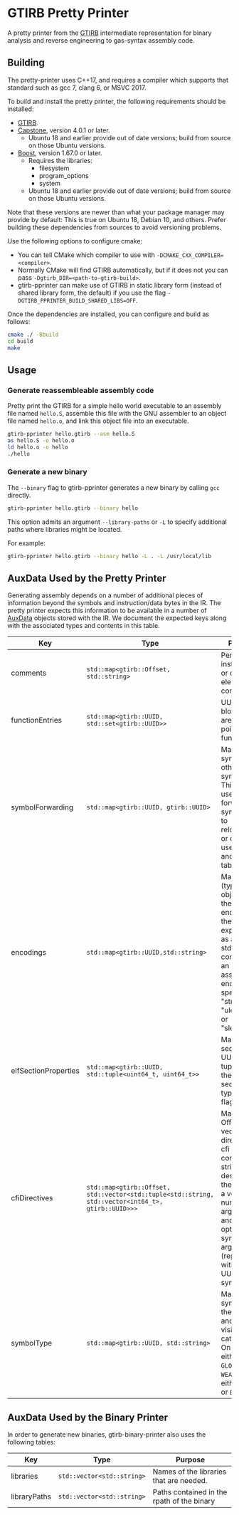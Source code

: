 GTIRB Pretty Printer
====================

A pretty printer from the [GTIRB](https://github.com/grammatech/gtirb)
intermediate representation for binary analysis and reverse
engineering to gas-syntax assembly code.


## Building

The pretty-printer uses C++17, and requires a compiler which supports
that standard such as gcc 7, clang 6, or MSVC 2017.

To build and install the pretty printer, the following requirements
should be installed:

* [GTIRB](https://github.com/grammatech/gtirb).
* [Capstone](http://www.capstone-engine.org/), version 4.0.1 or later.
  * Ubuntu 18 and earlier provide out of date versions;
    build from source on those Ubuntu versions.
* [Boost](https://www.boost.org/), version 1.67.0 or later.
  * Requires the libraries:
    * filesystem
    * program_options
    * system
  * Ubuntu 18 and earlier provide out of date versions;
    build from source on those Ubuntu versions.

Note that these versions are newer than what your package manager may provide
by default: This is true on Ubuntu 18, Debian 10, and others. Prefer building
these dependencies from sources to avoid versioning problems.

Use the following options to configure cmake:
- You can tell CMake which compiler to use with
  `-DCMAKE_CXX_COMPILER=<compiler>`.
- Normally CMake will find GTIRB automatically, but if it does not you
  can pass `-Dgtirb_DIR=<path-to-gtirb-build>`.
- gtirb-pprinter can make use of GTIRB in static library form (instead of
  shared library form, the default) if you use the flag
  `-DGTIRB_PPRINTER_BUILD_SHARED_LIBS=OFF`.

Once the dependencies are installed, you can configure and build as follows:

```sh
cmake ./ -Bbuild
cd build
make
```


## Usage

### Generate reassembleable assembly code
Pretty print the GTIRB for a simple hello world executable to an
assembly file named `hello.S`, assemble this file with the GNU
assembler to an object file named `hello.o`, and link this object file
into an executable.

```sh
gtirb-pprinter hello.gtirb --asm hello.S
as hello.S -o hello.o
ld hello.o -o hello
./hello
```
### Generate a new binary
The `--binary` flag to gtirb-pprinter generates a new binary by
calling `gcc` directly.

```sh
gtirb-pprinter hello.gtirb --binary hello
```

This option admits an argument `--library-paths` or `-L` to
specify additional paths where libraries might be located.

For example:
```sh
gtirb-pprinter hello.gtirb --binary hello -L . -L /usr/local/lib
```

## AuxData Used by the Pretty Printer

Generating assembly depends on a number of additional pieces of information
beyond the symbols and instruction/data bytes in the IR. The pretty printer
expects this information to be available in a number of
[AuxData](https://github.com/GrammaTech/gtirb/blob/master/README.md#auxiliary-data)
objects stored with the IR. We document the expected keys along with the
associated types and contents in this table.

| Key              | Type                                           | Purpose                                                                                                                              |
|------------------|------------------------------------------------|--------------------------------------------------------------------------------------------------------------------------------------|
| comments         | `std::map<gtirb::Offset, std::string>`           | Per-instruction or data element comments.                                                                                          |
| functionEntries    | `std::map<gtirb::UUID, std::set<gtirb::UUID>>` | UUIDs of the blocks that are entry points of functions.                                                                                              |
| symbolForwarding | `std::map<gtirb::UUID, gtirb::UUID>`           | Map from symbols to other symbols. This table is used to forward symbols due to relocations or due to the use of plt and got tables. |
| encodings            | `std::map<gtirb::UUID,std::string>`            | Map from (typed) data objects to the encoding of the data,  expressed as a std::string containing an assembler encoding specifier: "string", "uleb128" or "sleb128".     |
| elfSectionProperties | `std::map<gtirb::UUID, std::tuple<uint64_t, uint64_t>>` | Map from section UUIDs to tuples with the ELF section types and flags. |
| cfiDirectives   | `std::map<gtirb::Offset, std::vector<std::tuple<std::string, std::vector<int64_t>, gtirb::UUID>>>` | Map from Offsets to  vector of cfi directives. A cfi directive contains: a string describing the directive, a vector  of numeric arguments, and an optional symbolic argument (represented with the UUID of the symbol). |
| symbolType   | `std::map<gtirb::UUID, std::string>` | Map from symbols to their linkage and/or visibility categories. On ELF, either `LOCAL`, `GLOBAL`, or `WEAK`. On PE, either `PUBLIC` or `EXTERN`. |

## AuxData Used by the Binary Printer

In order to generate new binaries, gtirb-binary-printer also uses the following tables:

| Key              | Type                             | Purpose                                                                          |
|------------------|----------------------------------|----------------------------------------------------------------------------------|
| libraries        | `std::vector<std::string>`       | Names of the libraries that are needed.                                          |
| libraryPaths     | `std::vector<std::string>`       | Paths contained in the rpath of the binary                                       |
